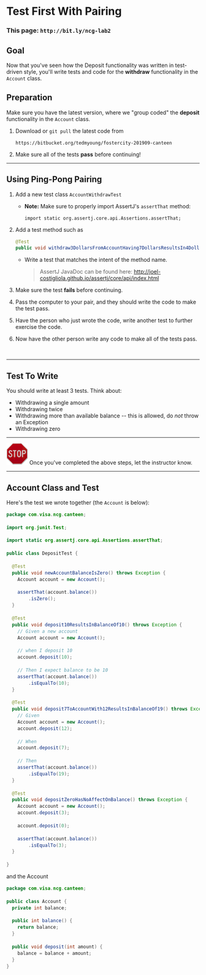 # Test First With Pairing

### This page: `http://bit.ly/ncg-lab2`

## Goal

Now that you've seen how the Deposit functionality was written in test-driven style,
you'll write tests and code for the  **withdraw** functionality in the `Account` class.

## Preparation

Make sure you have the latest version, where we "group coded" the **deposit** functionality in the `Account` class.

1. Download or `git pull` the latest code from

   ```
   https://bitbucket.org/tedmyoung/fostercity-201909-canteen
   ```

1. Make sure all of the tests **pass** before continuing!

----

## Using Ping-Pong Pairing

1. Add a new test class `AccountWithdrawTest`

   * **Note:** Make sure to properly import AssertJ's `assertThat` method:
   
     ```
     import static org.assertj.core.api.Assertions.assertThat;
     ```

1. Add a test method such as
 
    ```java
    @Test
    public void withdraw3DollarsFromAccountHaving7DollarsResultsIn4DollarBalance() throws Exception
    ```
   
   * Write a test that matches the intent of the method name.
   
     > AssertJ JavaDoc can be found here: http://joel-costigliola.github.io/assertj/core/api/index.html

1. Make sure the test **fails** before continuing.

1. Pass the computer to your pair, and they should write the code to make the test pass.

1. Have the person who just wrote the code, write another test to further exercise the code.

1. Now have the other person write any code to make all of the tests pass.

<br/>

----

## Test To Write

You should write at least 3 tests. Think about:

* Withdrawing a single amount
* Withdrawing twice
* Withdrawing more than available balance -- this is allowed, do *not* throw an Exception
* Withdrawing zero

----

<img src="stop-sign.jpg" width="56"/> Once you've completed the above steps, let the instructor know.

----

## Account Class and Test

Here's the test we wrote together (the `Account` is below):

```java
package com.visa.ncg.canteen;

import org.junit.Test;

import static org.assertj.core.api.Assertions.assertThat;

public class DepositTest {

  @Test
  public void newAccountBalanceIsZero() throws Exception {
    Account account = new Account();

    assertThat(account.balance())
        .isZero();
  }

  @Test
  public void deposit10ResultsInBalanceOf10() throws Exception {
    // Given a new account
    Account account = new Account();

    // when I deposit 10
    account.deposit(10);

    // Then I expect balance to be 10
    assertThat(account.balance())
        .isEqualTo(10);
  }

  @Test
  public void deposit7ToAccountWith12ResultsInBalanceOf19() throws Exception {
    // Given
    Account account = new Account();
    account.deposit(12);

    // When
    account.deposit(7);

    // Then
    assertThat(account.balance())
        .isEqualTo(19);
  }

  @Test
  public void depositZeroHasNoAffectOnBalance() throws Exception {
    Account account = new Account();
    account.deposit(3);

    account.deposit(0);

    assertThat(account.balance())
        .isEqualTo(3);
  }

}
```

and the Account

```java
package com.visa.ncg.canteen;

public class Account {
  private int balance;

  public int balance() {
    return balance;
  }

  public void deposit(int amount) {
    balance = balance + amount;
  }
}
```

